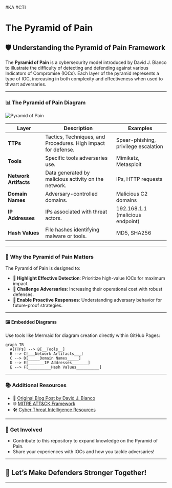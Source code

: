 #KA #CTI 
# The Pyramid of Pain

## 🛡️ Understanding the Pyramid of Pain Framework

The **Pyramid of Pain** is a cybersecurity model introduced by David J. Bianco to illustrate the difficulty of detecting and defending against various Indicators of Compromise (IOCs). Each layer of the pyramid represents a type of IOC, increasing in both complexity and effectiveness when used to thwart adversaries.

---

### 📊 **The Pyramid of Pain Diagram**

![Pyramid of Pain](https://www.criticalstart.com/wp-content/uploads/2021/12/0105-CS-Pyramid-Graphic.png)

| **Layer**       | **Description**                                                | **Examples**                          |
|------------------|---------------------------------------------------------------|---------------------------------------|
| **TTPs**        | Tactics, Techniques, and Procedures. High impact for defense. | Spear-phishing, privilege escalation |
| **Tools**       | Specific tools adversaries use.                               | Mimikatz, Metasploit                 |
| **Network Artifacts** | Data generated by malicious activity on the network.         | IPs, HTTP requests                   |
| **Domain Names**| Adversary-controlled domains.                                  | Malicious C2 domains                 |
| **IP Addresses**| IPs associated with threat actors.                             | 192.168.1.1 (malicious endpoint)     |
| **Hash Values** | File hashes identifying malware or tools.                      | MD5, SHA256                          |

---

### 🧩 **Why the Pyramid of Pain Matters**

The Pyramid of Pain is designed to:

- **🎯 Highlight Effective Detection**: Prioritize high-value IOCs for maximum impact.
- **🚀 Challenge Adversaries**: Increasing their operational cost with robust defenses.
- **🧠 Enable Proactive Responses**: Understanding adversary behavior for future-proof strategies.

---

#### 🖼️ Embedded Diagrams

Use tools like Mermaid for diagram creation directly within GitHub Pages:

```mermaid
graph TB
  A[TTPs] --> B[__Tools__]
  B --> C[___Network Artifacts___]
  C --> D[_____Domain Names_____]
  D --> E[_______IP Addresses_______]
  E --> F[__________Hash Values__________]
```

---

### 📚 **Additional Resources**

- 📖 [Original Blog Post by David J. Bianco](https://detect-respond.blogspot.com/2013/03/the-pyramid-of-pain.html)
- 🌐 [MITRE ATT&CK Framework](https://attack.mitre.org)
- 🛠️ [Cyber Threat Intelligence Resources](https://cti.link)

---

### 🤝 **Get Involved**

- Contribute to this repository to expand knowledge on the Pyramid of Pain.
- Share your experiences with IOCs and how you tackle adversaries!

---

## 🚀 Let’s Make Defenders Stronger Together!

---
